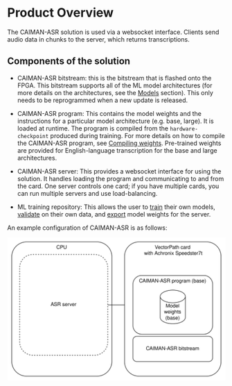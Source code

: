 # Product Overview

The CAIMAN-ASR solution is used via a websocket interface.
Clients send audio data in chunks to the server, which returns transcriptions.

## Components of the solution

- CAIMAN-ASR bitstream: this is the bitstream that is flashed onto the FPGA.
  This bitstream supports all of the ML model architectures (for more details on the architectures, see the [Models](./training/model_yaml_configurations.md) section).
  This only needs to be reprogrammed when a new update is released.

- CAIMAN-ASR program: This contains the model weights and the instructions for a particular model architecture (e.g. base, large).
  It is loaded at runtime.
  The program is compiled from the `hardware-checkpoint` produced during training.
  For more details on how to compile the CAIMAN-ASR program, see [Compiling weights](./inference/compiling_weights.md).
  Pre-trained weights are provided for English-language transcription for the base and large architectures.

- CAIMAN-ASR server:
  This provides a websocket interface for using the solution.
  It handles loading the program and communicating to and from the card.
  One server controls one card; if you have multiple cards, you can run multiple servers and
  use load-balancing.

- ML training repository:
  This allows the user to [train](training/training.md) their own models, [validate](training/validation.md) on their own data, and [export](training/export_inference_checkpoint.md) model weights for the server.

An example configuration of CAIMAN-ASR is as follows:

![Example configuration.](./assets/caiman-structure.drawio.svg)
